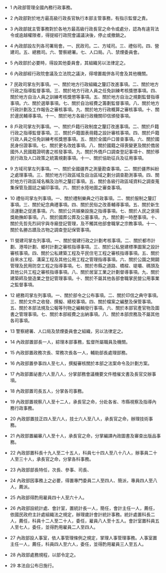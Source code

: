 * 1 內政部管理全國內務行政事務。

* 2 內政部對於地方最高級行政長官執行本部主管事務，有指示監督之責。

* 3 內政部就主管事務對於各地方最高級行政長官之命令或處分，認為有違背法令或逾越權限者，得提經行政院會議議決後，停止或撤銷之。

* 4 內政部設左列各司署局會。一、民政司。二、方域司。三、禮俗司。四、營建司。五、總務司。六、警察總署。七、人口局。八、禁煙委員會。

* 5 內政部於必要時，得設其他委員會，其組織另以法律定之。

* 6 內政部經行政院會議及立法院之議決，得增置裁併各司會及其他機關。

* 7 民政司掌左列事項。一、關於地方行政組織之釐訂改進事項。二、關於地方行政之指導監督事項。三、關於地方行政人員之任免訓練考核獎懲事項。四、關於地方自治人員之訓練考核獎懲等事項。五、關於地方自治之規劃監督指導事項。六、關於選舉事項。七、關於自治經費之籌劃監督事項。八、關於地方行政計劃及工作報告之審核事項。九、關於地方行政概算之審核事項。十、關於邊民輔導事項。十一、關於地方各級行政機關印信頒發事項。

* 8 戶政司掌左列事項。一、關於戶籍行政制度之釐訂改進事項。二、關於戶籍行政之指導監督事項。三、關於戶籍圖表冊籍之設計審核事項。四、關於戶籍行政人員之任免訓練考核獎懲事項。五、關於全國戶口普查事項。六、關於國民身份證事項。七、關於更名改姓事項。八、關於國籍之得喪變更及關於僑居國外人民國籍證明書之核發事項。九、關於外僑戶口調查登記事項十、關於移民行政及人口政策之統籌規劃事項。十一、關於協助征兵及征用事項。

* 9 方域司掌左列事項。一、關於全國疆界之測量勘查事項。二、關於疆界糾紛之處理事項。三、關於地方行政區域及自治區域之劃分調查勘測事項。四、關於地方行政區域名稱及治所之釐訂事項。五、關於各級行政區域資料之調查蒐集保管及圖誌之編印事項。六、關於水陸地圖之審查事項。

* 10 禮俗司掌左列事項。一、關於禮制樂典之行政事項。二、關於服制之釐訂事項。三、關於紀念典禮事項。四、關於民俗之改善輔導事項。五、關於新生活運動之促進事項。六、關於公共娛樂設施之指導事項。七、關於人民之褒揚獎勛撫卹事項。八、關於國葬公葬及公墓事項。九、關於劃一時歷事項。十、關於先哲先烈祠宇與寺廟登記管理，及不觸其他部會職掌之宗教事項。十一、關於名勝古蹟及古物之調查登記保管事項。

* 11 營建司掌左列事項。一、關於營建行政之計劃考核事項。二、關於都市計劃、港埠計劃、鄉村計劃之審核指導事項。三、關於公私營建標準圖案之設計審核事項。四、關於公私建築工程及平民住宅工程之審核指導事項。五、關於自來水工程、溝渠工程及其他公用工程之管理指導事項。六、關於公園之開闢管理及民用防空工程之指導事項。七、關於市縣之道路、橋樑、堤壩、碼頭及其他公共工程之審核指導事項。八、關於居室工業之計劃督導事項。九、關於建築師及營造業之登記管理事項。十、關於不屬其他各部會職掌民營公用事業之監督事項。

* 12 總務司掌左列事項。一、關於部令之公布事項。二、關於印信之典守事項。三、關於文件之收發、撰擬、繕校事項。四、關於檔案之編整及保管事項。五、關於本部法規及公報等刊物之編輯發行事項。六、關於本部官產官物及圖書之管理事項。七、關於本部經費之出納事項。八、關於本部庶務及不屬其他各司事項。

* 13 警察總署、人口局及禁煙委員會之組織，另以法律定之。

* 14 內政部置部長一人，綜理本部事務，監督所屬職員及機關。

* 15 內政部置政務次長、常務次長各一人，輔助部長處理部務。

* 16 內政部置參事四人至七人，撰擬審核關於本部之法案命令及計劃方案。

* 17 內政部置祕書六人至八人，分掌部務會議機要文件稽催文書及長官交辦事項。

* 18 內政部置司長五人，分掌各司事務。

* 19 內政部置視察八人至十二人，承長官之命，分赴各省、市縣視察及指導內務行政事務。

* 20 內政部置技正四人至六人，技士六人至八人，承長官之命，辦理技術事務。

* 21 內政部置編審八人至十人，承長官之命，分掌編譯內政圖書及審查出版品事務。

* 22 內政部置科長十九人至二十五人，科員七十四人至八十八人，辦事員二十人至三十人，承長官之命，分掌各科事務。

* 23 內政部部長特任，次長、參事、司長、

* 24 內政部因事務上之必要，得置專門委員二人至四人、簡派，專員四人至八人，薦派。

* 25 內政部得酌用雇員四十人至六十人。

* 26 內政部設統計處、會計室，置統計長一人，簡任，會計主任一人，薦任，依國民政府主計處組織法之規定，辦理歲計會計統計事務。統計處置科長二人，薦任，科員十二人至二十人，委任，雇員八人至十五人。會計室置科員五人至七人，委任，並得酌用雇員二人至四人。

* 27 內政部設人事室，依人事管理條例之規定，掌理人事管理事務。人事室置主任一人，薦任，科員四人至六人，委任，並得酌用雇員三人至五人。

* 28 內政部處務規程，以部令定之。

* 29 本法自公布日施行。


